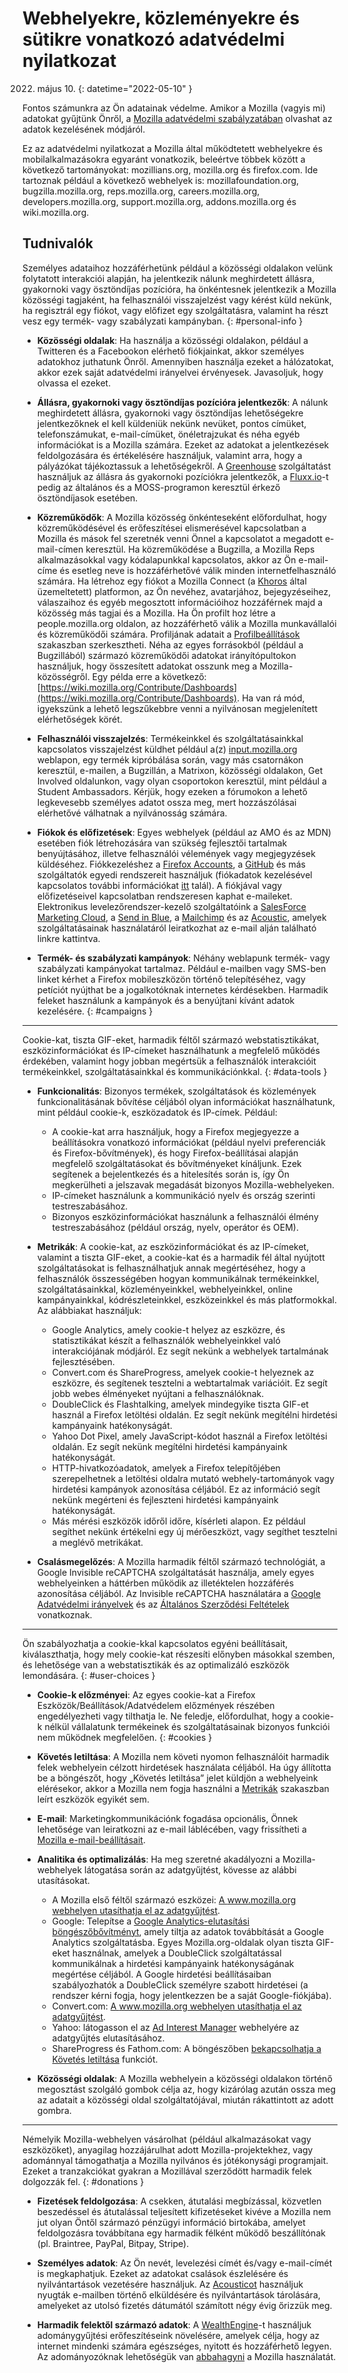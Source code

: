 ﻿# Webhelyekre, közleményekre és sütikre vonatkozó adatvédelmi nyilatkozat

2022. május 10.
{: datetime="2022-05-10" }

Fontos számunkra az Ön adatainak védelme. Amikor a Mozilla (vagyis mi) adatokat gyűjtünk Önről, a [Mozilla adatvédelmi szabályzatában](https://www.mozilla.org/privacy/) olvashat az adatok kezelésének módjáról.

Ez az adatvédelmi nyilatkozat a Mozilla által működtetett webhelyekre és mobilalkalmazásokra egyaránt vonatkozik, beleértve többek között a következő tartományokat: mozillians.org, mozilla.org és firefox.com. Ide tartoznak például a következő webhelyek is: mozillafoundation.org, bugzilla.mozilla.org, reps.mozilla.org, careers.mozilla.org, developers.mozilla.org, support.mozilla.org, addons.mozilla.org és wiki.mozilla.org.

## Tudnivalók

Személyes adataihoz hozzáférhetünk például a közösségi oldalakon velünk folytatott interakciói alapján, ha jelentkezik nálunk meghirdetett állásra, gyakornoki vagy ösztöndíjas pozícióra, ha önkéntesnek jelentkezik a Mozilla közösségi tagjaként, ha felhasználói visszajelzést vagy kérést küld nekünk, ha regisztrál egy fiókot, vagy előfizet egy szolgáltatásra, valamint ha részt vesz egy termék- vagy szabályzati kampányban. 
{: #personal-info }

* **Közösségi oldalak**: Ha használja a közösségi oldalakon, például a Twitteren és a Facebookon elérhető fiókjainkat, akkor személyes adatokhoz juthatunk Önről. Amennyiben használja ezeket a hálózatokat, akkor ezek saját adatvédelmi irányelvei érvényesek. Javasoljuk, hogy olvassa el ezeket.

* **Állásra, gyakornoki vagy ösztöndíjas pozícióra jelentkezők**: A nálunk meghirdetett állásra, gyakornoki vagy ösztöndíjas lehetőségekre jelentkezőknek el kell küldeniük nekünk nevüket, pontos címüket, telefonszámukat, e-mail-címüket, önéletrajzukat és néha egyéb információkat is a Mozilla számára. Ezeket az adatokat a jelentkezések feldolgozására és értékelésére használjuk, valamint arra, hogy a pályázókat tájékoztassuk a lehetőségekről. A [Greenhouse](https://www.greenhouse.io/privacy-policy) szolgáltatást használjuk az állásra ás gyakornoki pozíciókra jelentkezők, a [Fluxx.io](https://www.fluxx.io/privacy-policy)-t pedig az általános és a MOSS-programon keresztül érkező ösztöndíjasok esetében.

* **Közreműködők**: A Mozilla közösség önkénteseként előfordulhat, hogy közreműködésével és erőfeszítései elismerésével kapcsolatban a Mozilla és mások fel szeretnék venni Önnel a kapcsolatot a megadott e-mail-címen keresztül. Ha közreműködése a Bugzilla, a Mozilla Reps alkalmazásokkal vagy kódalapunkkal kapcsolatos, akkor az Ön e-mail-címe és esetleg neve is hozzáférhetővé válik minden internetfelhasználó számára. Ha létrehoz egy fiókot a Mozilla Connect (a [Khoros](https://khoros.com/privacy) által üzemeltetett) platformon, az Ön nevéhez, avatarjához, bejegyzéseihez, válaszaihoz és egyéb megosztott információihoz hozzáférnek majd a közösség más tagjai és a Mozilla. Ha Ön profilt hoz létre a people.mozilla.org oldalon, az hozzáférhető válik a Mozilla munkavállalói és közreműködői számára. Profiljának adatait a [Profilbeállítások](https://people.mozilla.org/e?section=personal-info) szakaszban szerkesztheti. Néha az egyes forrásokból (például a Bugzillából) származó közreműködői adatokat irányítópultokon használjuk, hogy összesített adatokat osszunk meg a Mozilla-közösségről. Egy példa erre a következő: [https://wiki.mozilla.org/Contribute/Dashboards](https://wiki.mozilla.org/Contribute/Dashboards). Ha van rá mód, igyekszünk a lehető legszűkebbre venni a nyilvánosan megjelenített elérhetőségek körét.

* **Felhasználói visszajelzés**: Termékeinkkel és szolgáltatásainkkal kapcsolatos visszajelzést küldhet például a(z) [input.mozilla.org](https://input.mozilla.org/) weblapon, egy termék kipróbálása során, vagy más csatornákon keresztül, e-mailen, a Bugzillán, a Matrixon, közösségi oldalakon, Get Involved oldalunkon, vagy olyan csoportokon keresztül, mint például a Student Ambassadors. Kérjük, hogy ezeken a fórumokon a lehető legkevesebb személyes adatot ossza meg, mert hozzászólásai elérhetővé válhatnak a nyilvánosság számára.

* **Fiókok és előfizetések**: Egyes webhelyek (például az AMO és az MDN) esetében fiók létrehozására van szükség fejlesztői tartalmak benyújtásához, illetve felhasználói vélemények vagy megjegyzések küldéséhez. Fiókkezeléshez a [Firefox Accounts](https://www.mozilla.org/privacy/firefox/), a [GitHub](https://help.github.com/en/github/site-policy/github-privacy-statement#our-use-of-cookies-and-tracking) és más szolgáltatók egyedi rendszereit használjuk (fiókadatok kezelésével kapcsolatos további információkat [itt](https://support.mozilla.org/kb/managing-account-data) talál). A fiókjával vagy előfizetéseivel kapcsolatban rendszeresen kaphat e-maileket. Elektronikus levelezőrendszer-kezelő szolgáltatóink a [SalesForce Marketing Cloud](https://www.marketingcloud.com/privacy-policy/website-privacy-statement/), a [Send in Blue](https://www.sendinblue.com/legal/privacypolicy/), a [Mailchimp](https://mailchimp.com/legal/privacy/) és az [Acoustic](https://acoustic.com/privacy-notice/), amelyek szolgáltatásainak használatáról leiratkozhat az e-mail alján található linkre kattintva. 

* **Termék- és szabályzati kampányok**: Néhány weblapunk termék- vagy szabályzati kampányokat tartalmaz. Például e-mailben vagy SMS-ben linket kérhet a Firefox mobileszközön történő telepítéséhez, vagy petíciót nyújthat be a jogalkotóknak internetes kérdésekben. Harmadik feleket használunk a kampányok és a benyújtani kívánt adatok kezelésére. 
{: #campaigns }

---------------------------------------

Cookie-kat, tiszta GIF-eket, harmadik féltől származó webstatisztikákat, eszközinformációkat és IP-címeket használhatunk a megfelelő működés érdekében, valamint hogy jobban megértsük a felhasználók interakcióit termékeinkkel, szolgáltatásainkkal és kommunikációnkkal. 
{: #data-tools }

* **Funkcionalitás**: Bizonyos termékek, szolgáltatások és közlemények funkcionalitásának bővítése céljából olyan információkat használhatunk, mint például cookie-k, eszközadatok és IP-címek. Például:
    * A cookie-kat arra használjuk, hogy a Firefox megjegyezze a beállításokra vonatkozó információkat (például nyelvi preferenciák és Firefox-bővítmények), és hogy Firefox-beállításai alapján megfelelő szolgáltatásokat és bővítményeket kínáljunk. Ezek segítenek a bejelentkezés és a hitelesítés során is, így Ön megkerülheti a jelszavak megadását bizonyos Mozilla-webhelyeken.
    * IP-címeket használunk a kommunikáció nyelv és ország szerinti testreszabásához.
    * Bizonyos eszközinformációkat használunk a felhasználói élmény testreszabásához (például ország, nyelv, operátor és OEM).

* **Metrikák**: A cookie-kat, az eszközinformációkat és az IP-címeket, valamint a tiszta GIF-eket, a cookie-kat és a harmadik fél által nyújtott szolgáltatásokat is felhasználhatjuk annak megértéséhez, hogy a felhasználók összességében hogyan kommunikálnak termékeinkkel, szolgáltatásainkkal, közleményeinkkel, webhelyeinkkel, online kampányainkkal, kódrészleteinkkel, eszközeinkkel és más platformokkal. Az alábbiakat használjuk:
    * Google Analytics, amely cookie-t helyez az eszközre, és statisztikákat készít a felhasználók webhelyeinkkel való interakciójának módjáról. Ez segít nekünk a webhelyek tartalmának fejlesztésében.
    * Convert.com és ShareProgress, amelyek cookie-t helyeznek az eszközre, és segítenek tesztelni a webtartalmak variációit. Ez segít jobb webes élményeket nyújtani a felhasználóknak.
    * DoubleClick és Flashtalking, amelyek mindegyike tiszta GIF-et használ a Firefox letöltési oldalán. Ez segít nekünk megítélni hirdetési kampányaink hatékonyságát.
    * Yahoo Dot Pixel, amely JavaScript-kódot használ a Firefox letöltési oldalán. Ez segít nekünk megítélni hirdetési kampányaink hatékonyságát.
    * HTTP-hivatkozóadatok, amelyek a Firefox telepítőjében szerepelhetnek a letöltési oldalra mutató webhely-tartományok vagy hirdetési kampányok azonosítása céljából. Ez az információ segít nekünk megérteni és fejleszteni hirdetési kampányaink hatékonyságát.
    * Más mérési eszközök időről időre, kísérleti alapon. Ez például segíthet nekünk értékelni egy új mérőeszközt, vagy segíthet tesztelni a meglévő metrikákat.
  
* **Csalásmegelőzés**: A Mozilla harmadik féltől származó technológiát, a Google Invisible reCAPTCHA szolgáltatását használja, amely egyes webhelyeinken a háttérben működik az illetéktelen hozzáférés azonosítása céljából. Az Invisible reCAPTCHA használatára a [Google Adatvédelmi irányelvek](https://www.google.com/intl/policies/privacy/) és az [Általános Szerződési Feltételek](https://policies.google.com/terms) vonatkoznak.

---------------------------------------

Ön szabályozhatja a cookie-kkal kapcsolatos egyéni beállításait, kiválaszthatja, hogy mely cookie-kat részesíti előnyben másokkal szemben, és lehetősége van a webstatisztikák és az optimalizáló eszközök lemondására. 
{: #user-choices }

* **Cookie-k előzményei**: Az egyes cookie-kat a Firefox Eszközök/Beállítások/Adatvédelem előzmények részében engedélyezheti vagy tilthatja le. Ne feledje, előfordulhat, hogy a cookie-k nélkül vállalatunk termékeinek és szolgáltatásainak bizonyos funkciói nem működnek megfelelően. 
{: #cookies }

* **Követés letiltása**: A Mozilla nem követi nyomon felhasználóit harmadik felek webhelyein célzott hirdetések használata céljából. Ha úgy állította be a böngészőt, hogy „Követés letiltása” jelet küldjön a webhelyeink elérésekor, akkor a Mozilla nem fogja használni a [Metrikák](https://www.mozilla.org/privacy/websites/#data-tools) szakaszban leírt eszközök egyikét sem.

* **E-mail**: Marketingkommunikációnk fogadása opcionális, Önnek lehetősége van leiratkozni az e-mail láblécében, vagy frissítheti a [Mozilla e-mail-beállításait](https://www.mozilla.org/newsletter/recovery/).

* **Analitika és optimalizálás**: Ha meg szeretné akadályozni a Mozilla-webhelyek látogatása során az adatgyűjtést, kövesse az alábbi utasításokat.
    * A Mozilla első féltől származó eszközei: [A www.mozilla.org webhelyen utasíthatja el az adatgyűjtést](https://www.mozilla.org/privacy/websites/data-preferences/).
    * Google: Telepítse a [Google Analytics-elutasítási böngészőbővítményt](https://tools.google.com/dlpage/gaoptout), amely tiltja az adatok továbbítását a Google Analytics szolgáltatásba. Egyes Mozilla.org-oldalak olyan tiszta GIF-eket használnak, amelyek a DoubleClick szolgáltatással kommunikálnak a hirdetési kampányaink hatékonyságának megértése céljából. A Google hirdetési beállításaiban szabályozhatók a DoubleClick személyre szabott hirdetései (a rendszer kérni fogja, hogy jelentkezzen be a saját Google-fiókjába).
    * Convert.com: [A www.mozilla.org webhelyen utasíthatja el az adatgyűjtést](https://www.mozilla.org/exp/opt-out/).
    * Yahoo: látogasson el az [Ad Interest Manager](https://aim.yahoo.com/aim/us/en/optout/) webhelyére az adatgyűjtés elutasításához.
    * ShareProgress és Fathom.com: A böngészőben [bekapcsolhatja a Követés letiltása](https://support.mozilla.org/kb/how-do-i-turn-do-not-track-feature) funkciót.

* **Közösségi oldalak**: A Mozilla webhelyein a közösségi oldalakon történő megosztást szolgáló gombok célja az, hogy kizárólag azután ossza meg az adatait a közösségi oldal szolgáltatójával, miután rákattintott az adott gombra.

---------------------------------------

Némelyik Mozilla-webhelyen vásárolhat (például alkalmazásokat vagy eszközöket), anyagilag hozzájárulhat adott Mozilla-projektekhez, vagy adománnyal támogathatja a Mozilla nyilvános és jótékonysági programjait. Ezeket a tranzakciókat gyakran a Mozillával szerződött harmadik felek dolgozzák fel. 
{: #donations }

* **Fizetések feldolgozása**: A csekken, átutalási megbízással, közvetlen beszedéssel és átutalással teljesített kifizetéseket kivéve a Mozilla nem jut olyan Öntől származó pénzügyi információ birtokába, amelyet feldolgozásra továbbítana egy harmadik félként működő beszállítónak (pl. Braintree, PayPal, Bitpay, Stripe).

* **Személyes adatok**: Az Ön nevét, levelezési címét és/vagy e-mail-címét is megkaphatjuk. Ezeket az adatokat csalások észlelésére és nyilvántartások vezetésére használjuk. Az [Acousticot](https://acoustic.com/privacy-notice/) használjuk nyugták e-mailben történő elküldésére és nyilvántartások tárolására, amelyeket az utolsó fizetés dátumától számított négy évig őrizzük meg. 

* **Harmadik felektől származó adatok**: A [WealthEngine](https://www.wealthengine.com/wealthengine-inc-privacy-policy/)-t használjuk adománygyűjtési erőfeszítéseink növelésére, amelyek célja, hogy az internet mindenki számára egészséges, nyitott és hozzáférhető legyen. Az adományozóknak lehetőségük van [abbahagyni](https://app.onetrust.com/app/#/webform/4ba08202-2ede-4934-a89e-f0b0870f95f0) a Mozilla használatát.
